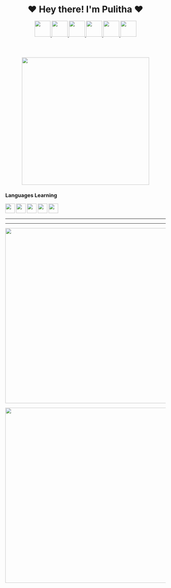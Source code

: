 <h1 align="center"><b>❤️ Hey there! I'm Pulitha  ❤️</b></h1>

<p align="center">
 <a href="https://github.com/Pulithasethnindu" alt="made-with-python"> <img src="https://github.com/souvikguria98/souvikguria98/blob/master/Hi.gif"width="50" /></a><a href="https://github.com/Pulithasethnindu" alt="made-with-python"> <img src="https://github.com/souvikguria98/souvikguria98/blob/master/Hi.gif"width="50" /></a><a href="https://github.com/Pulithasethnindu" alt="made-with-python"> <img src="https://github.com/souvikguria98/souvikguria98/blob/master/Hi.gif"width="50" /></a><a href="https://github.com/Pulithasethnindu" alt="made-with-python"> <img src="https://github.com/souvikguria98/souvikguria98/blob/master/Hi.gif"width="50" /></a><a href="https://github.com/Pulithasethnindu" alt="made-with-python"> <img src="https://github.com/souvikguria98/souvikguria98/blob/master/Hi.gif"width="50" /></a><a href="https://github.com/Pulithasethnindu" alt="made-with-python"> <img src="https://github.com/souvikguria98/souvikguria98/blob/master/Hi.gif"width="50" /></a>
</p>


<br><br>

<p align="center"><a href="https://github.com/Pulithasethnindu"><img src="https://i.ibb.co/54ZG2ts/ee26578f36f6.jpg" width="400"></a></p>







<h3 align="left">Languages Learning</h3>
<!-- programming langs i work-->
<p align="left">
<a href="https://github.com/Pulithasethnindu"><img src="https://i.ibb.co/g6xRn5j/ebb6af261fc4.png" width="30px" height="30px"/></a>
<a href="https://github.com/Pulithasethnindu"><img src="https://i.ibb.co/fxdjzm3/651b38bc8ab6.png" width="30px" height="30px"/></a>
<a href="https://github.com/Pulithasethnindu"><img src="https://i.ibb.co/SfjbmYJ/d007afb6b40e.png" width="30px" height="30px"/></a>
<a href="https://github.com/Pulithasethnindu"><img src="https://i.ibb.co/4snFd5N/6cfd03aa4894.png" width="30px" height="30px"/></a>
<a href="https://github.com/Pulithasethnindu"><img src="https://i.ibb.co/4W2GHjM/4a7d2d39ab90.png" width="30px" height="30px"/></a>
 



---
 ___
 








<p align="center">
  <a href="https://github.com/Pulithasethnindu"><img width="550" src="https://github-readme-stats.vercel.app/api?username=Pulithasethnindu&show_icons=true&theme=chartreuse-dark&&icon_color=0000e6&title_color=00ff00&bg_color=000000&text_color=ffffff&include_all_commits=true&count_private=true&disable_animations=false&custom_title=About+✬Pulitha Sethnindu✬+'s+GitHub+Profile"></a>
</p>

<p align="center">
  <a href="https://github.com/Pulithasethnindu"><img width="550" src="https://github-readme-stats.vercel.app/api/top-langs/?username=ravindu01manoj&layout=compact&show_icons=true&theme=chartreuse-dark&&icon_color=0000e6&title_color=00ff00&bg_color=000000&text_color=ffffff&langs_count=20&disable_animations=false"></a>
</p>

